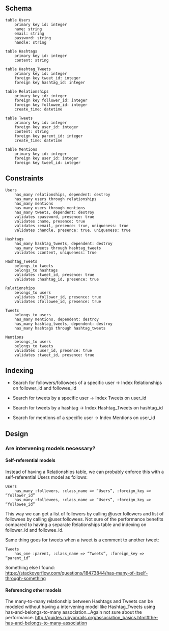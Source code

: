 ## Schema

```
table Users
	primary key id: integer
	name: string
	email: string
	password: string 
	handle: string

table Hashtags
	primary key id: integer
	content: string

table Hashtag_Tweets
	primary key id: integer
	foreign key tweet_id: integer
	foreign key hashtag_id: integer

table Relationships
	primary key id: integer
	foreign key follower_id: integer
	foreign key followee_id: integer
	create_time: datetime

table Tweets
	primary key id: integer
	foreign key user_id: integer
	content: string
	foreign key parent_id: integer
	create_time: datetime

table Mentions
	primary key id: integer
	foreign key user_id: integer
	foreign key tweet_id: integer
```

## Constraints

```
Users
	has_many relationships, dependent: destroy
	has_many users through relationships
	has_many mentions
	has_many users through mentions
	has_many tweets, dependent: destroy
	validates :password, presence: true
	validates :name, presence: true
	validates :email, presence: true, uniqueness: true
	validates :handle, presence: true, uniqueness: true

Hashtags
	has_many hashtag_tweets, dependent: destroy
	has_many tweets through hashtag_tweets
	validates :content, uniqueness: true

Hashtag_Tweets
	belongs_to tweets
	belongs_to hashtags
	validates :tweet_id, presence: true
	validates :hashtag_id, presence: true

Relationships
	belongs_to users
	validates :follower_id, presence: true
	validates :followee_id, presence: true

Tweets
	belongs_to users
	has_many mentions, dependent: destroy
	has_many hashtag_tweets, dependent: destroy
	has_many hashtags through hashtag_tweets

Mentions
	belongs_to users
	belongs_to tweets
	validates :user_id, presence: true
	validates :tweet_id, presence: true
```

## Indexing
* Search for followers/followees of a specific user
&rarr; Index Relationships on follower_id and followee_id

* Search for tweets by a specific user
&rarr; Index Tweets on user_id

* Search for tweets by a hashtag
&rarr; Index Hashtag_Tweets on hashtag_id

* Search for mentions of a specific user
&rarr; Index Mentions on user_id

## Design

### Are intervening models necessary?
#### Self-referential models
Instead of having a Relationships table, we can probably enforce this with a self-referential Users model as follows:

```
Users
	has_many :followers, :class_name => “Users”, :foreign_key => “follower_id”
	has_many :followees, :class_name => “Users”, :foreign_key => “followee_id”
```

This way we can get a list of followers by calling @user.followers and list of followees by calling @user.followees. Not sure of the performance benefits compared to having a separate Relationships table and indexing on follower_id and followee_id.

Same thing goes for tweets when a tweet is a comment to another tweet:
```
Tweets
	has_one :parent, :class_name => “Tweets”, :foreign_key => “parent_id”
```

Something else I found: https://stackoverflow.com/questions/18473844/has-many-of-itself-through-something

#### Referencing other models
The many-to-many relationship between Hashtags and Tweets can be modeled without having a intervening model like Hashtag_Tweets using has-and-belongs-to-many association...Again not sure about the performance.
http://guides.rubyonrails.org/association_basics.html#the-has-and-belongs-to-many-association

